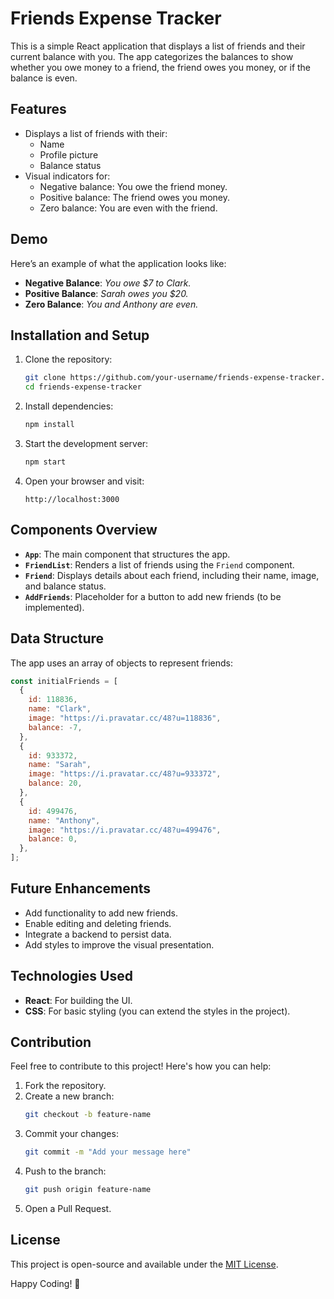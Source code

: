 # Friends Expense Tracker

This is a simple React application that displays a list of friends and their current balance with you. The app categorizes the balances to show whether you owe money to a friend, the friend owes you money, or if the balance is even.

## Features

- Displays a list of friends with their:
  - Name
  - Profile picture
  - Balance status
- Visual indicators for:
  - Negative balance: You owe the friend money.
  - Positive balance: The friend owes you money.
  - Zero balance: You are even with the friend.
  
## Demo

Here’s an example of what the application looks like:

- **Negative Balance**: *You owe $7 to Clark.*
- **Positive Balance**: *Sarah owes you $20.*
- **Zero Balance**: *You and Anthony are even.*

## Installation and Setup

1. Clone the repository:
   ```bash
   git clone https://github.com/your-username/friends-expense-tracker.git
   cd friends-expense-tracker
   ```

2. Install dependencies:
   ```bash
   npm install
   ```

3. Start the development server:
   ```bash
   npm start
   ```

4. Open your browser and visit:
   ```
   http://localhost:3000
   ```

## Components Overview

- **`App`**: The main component that structures the app.
- **`FriendList`**: Renders a list of friends using the `Friend` component.
- **`Friend`**: Displays details about each friend, including their name, image, and balance status.
- **`AddFriends`**: Placeholder for a button to add new friends (to be implemented).

## Data Structure

The app uses an array of objects to represent friends:
```javascript
const initialFriends = [
  {
    id: 118836,
    name: "Clark",
    image: "https://i.pravatar.cc/48?u=118836",
    balance: -7,
  },
  {
    id: 933372,
    name: "Sarah",
    image: "https://i.pravatar.cc/48?u=933372",
    balance: 20,
  },
  {
    id: 499476,
    name: "Anthony",
    image: "https://i.pravatar.cc/48?u=499476",
    balance: 0,
  },
];
```

## Future Enhancements

- Add functionality to add new friends.
- Enable editing and deleting friends.
- Integrate a backend to persist data.
- Add styles to improve the visual presentation.

## Technologies Used

- **React**: For building the UI.
- **CSS**: For basic styling (you can extend the styles in the project).

## Contribution

Feel free to contribute to this project! Here's how you can help:
1. Fork the repository.
2. Create a new branch:
   ```bash
   git checkout -b feature-name
   ```
3. Commit your changes:
   ```bash
   git commit -m "Add your message here"
   ```
4. Push to the branch:
   ```bash
   git push origin feature-name
   ```
5. Open a Pull Request.

## License

This project is open-source and available under the [MIT License](LICENSE).

Happy Coding! 🎉
